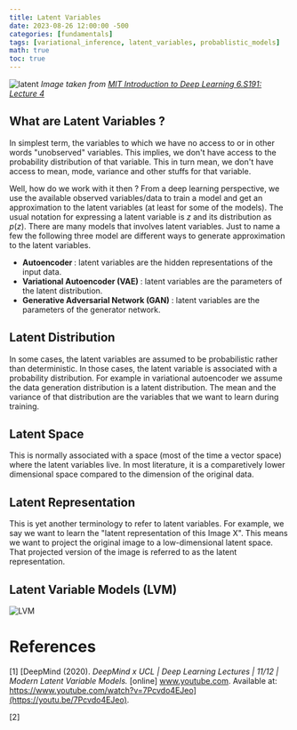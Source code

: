 ```yaml
---
title: Latent Variables
date: 2023-08-26 12:00:00 -500
categories: [fundamentals]
tags: [variational_inference, latent_variables, probablistic_models]
math: true
toc: true
---
```


![latent](https://i.ibb.co/qnmxF0N/chrome-Mrd-IOj-EBE0.png)
 *Image taken from [MIT Introduction to Deep Learning 6.S191: Lecture 4](https://youtu.be/3G5hWM6jqPk?t=479)*


## What are Latent Variables ?

In simplest term, the variables to which we have no access to or in other words "unobserved" variables. This implies, we don't have access to the probability distribution of that variable. This in turn mean, we don't have access to mean, mode, variance and other stuffs for that variable.

Well, how do we work with it then ? From a deep learning perspective, we use the available observed variables/data to train a model and get an approximation to the latent variables (at least for some of the models). The usual notation for expressing a latent variable is $z$ and its distribution as $p(z)$. There are many models that involves latent variables. Just to name a few the following three model are different ways to generate approximation to the latent variables.


- <b> Autoencoder </b> : latent variables are the hidden representations of the input data.
- <b>Variational Autoencoder (VAE) </b> : latent variables are the parameters of the latent distribution.
- <b> Generative Adversarial Network (GAN)</b> : latent variables are the parameters of the generator network. 

## Latent Distribution 

In some cases, the latent variables are assumed to be probabilistic rather than deterministic. In those cases, the latent variable is associated with a probability distribution. For example in variational autoencoder we assume the data generation distribution is a latent distribution. The mean and the variance of that distribution are the variables that we want to learn during training.

## Latent Space

This is normally associated with a space (most of the time a vector space) where the latent variables live. In most literature, it is a comparetively lower dimensional space compared to the dimension of the original data.

## Latent Representation

This is yet another terminology to refer to latent variables. For example, we say we want to learn the "latent representation of this Image X". This means we want to project the original image to a low-dimensional latent space. That projected version of the image is referred to as the latent representation.

## Latent Variable Models (LVM)

![LVM](https://i.ibb.co/mFb7gTb/chrome-x-V1u-P8-BZz-Y.png)



# References

[1] [DeepMind (2020). *DeepMind x UCL | Deep Learning Lectures | 11/12 | Modern Latent Variable Models.* [online] www.youtube.com. Available at: https://www.youtube.com/watch?v=7Pcvdo4EJeo](https://youtu.be/7Pcvdo4EJeo).

[2]